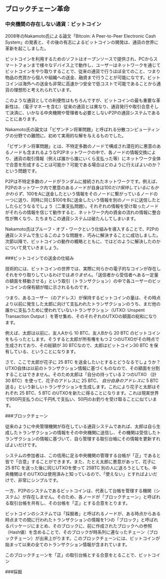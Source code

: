 ## ブロックチェーン革命

### 中央機関の存在しない通貨：ビットコイン

2008年のNakamoto氏による論文「Bitcoin: A Peer-to-Peer Electronic Cash System」の発表と、その後の有志によるビットコインの開発は、通貨の世界に革新を起こしました。

ビットコインを利用するためのソフトはオープンソースで提供され、PCからスマートフォンまで様々なデバイス上で動作し、ユーザーはネットワークを通じてビットコインをやり取りすることで、従来の通貨で行うほぼ全てのこと、つまり物品の売買から個人や組織への送金、融資まで行うことが可能になです。ビットコインは海外への送金も非常に高速かつ安全で低コストで可能であることから通貨の理想形と考えれられています。

このような通貨としての利便性はもちろんですが、ビットコインの最も重要な革新性は、（電子マネーを含む）従来の通貨とは異なり、通貨発行や取引合意そして決済に、いかなる中央機関や管理者も必要としないP2Pの通貨システムであることにあります。

Nakamoto氏の論文は「ビザンチン将軍問題」と呼ばれる分散コンピューティングの分野での難問に、初めて実用的な解を与えるものでした。

「ビザンチン将軍問題」とは、不特定多数のノードで構成され潜在的に悪意のあるノードも含まれるようなP2Pネットワークの中で、各ノードの情報交換により、通貨の取引情報（例えば誰から誰にいくら支払った等）にネットワーク全体で合意を形成することは可能か？可能である場合はどのように行えばよいのか？という問題です。

P2Pは不特定多数のノードがランダムに接続されたネットワークです。例えば、P2Pのネットワーク内で悪意のあるノードが自身は$100だけ保持しているにもかかわらず、$100をAに送金したという情報をそのノードに繋がっているノードの一つに送り、同時に同じ$100をBに送金したいう情報を別のノードに送信したとしたらどうなるでしょう（二重支払問題）。それぞれの情報を受け取ったノードがそれらの情報を信じて動作すると、ネットワーク内の資金の流れの情報に整合性が無くなり、たちまちこの通貨システムは破たんしてしまいます。

Nakamoto氏はプルーフ・オブ・ワークという仕組みを導入することで、P2Pの通貨システムで生じるこのような問題を、巧みに解決することに成功しました。次節以降で、ビットコインの動作の概略とともに、ではどのように解決したのかについて見ていきましょう。

###ビットコインでの送金の仕組み

技術的には、ビットコインの世界では、実際に何らかの電子的なコインが存在しそれをやり取りしているわけでは*ありません*。「送信者から受信者へある一定量の額面を移動させる」という取引（トランザクション）の中で各ユーザーのビットコインの保有額が暗に示されるものです。

つまり、あるユーザー（のアドレス）が保持するビットコインの量は、その時点より以前に発生した太郎に向けて支払われたトランザクションのうち、まだ他の誰かに支払うために使われていないトランザクション（UTXO: Unspent Transaction Output ）を寄せ集め、そのそれぞれのUTXOの額面の総和になります。

例えば、太郎は以前に、友人Aから 10 BTC、友人Bから 20 BTC のビットコインをもらったとします。そうすると太郎が所有権をもつ２つのUTXOがその時点で生成されており、その総額が 30 BTCなので、太郎はビットコイン30 BTC を保有している、ということになります。

さて、ここで太郎が花子に 25 BTC を送金したいとするとどうなるでしょうか？
UTXO自体は以前のトランザクション情報に基づくものなので、その額面を分割することはできません。そのため太郎は「自分の持っている２つのUTXO （計 30 BTC）を使って、花子のアドレスに 25 BTC、 *自分自身のアドレスに* 5 BTC 送る」という新しいトランザクションを生成します。これにより花子と太郎はそれぞれ 25 BTC、5 BTC のUTXOを新たに得ることになります。これは現実世界で950円支払うのに千円札で支払い、50円のお釣りを受け取ることに似ています。

###ブロックチェーン

従来のように中央管理機関が存在している通貨システムであれば、太郎は自ら生成したトランザクションの情報をその中央機関に送信し、その機関は受信したトランザクションの情報に基づいて、自ら管理する取引台帳にその情報を更新すればよいだけです。

システムの参加者は、この信用に足る中央機関の管理する台帳が「正」であると皆で「合意」することができます。また、たとえ太郎に悪意があって、花子に 25 BTC を送った後に同じUTXOを使って 25BTC 別の人に送ろうとしても、中央機関はそのUTXOは使用済みと知っているので、「使えない」とすればよいだけで、非常にシンプルです。

一方、P2Pのシステムであるビットコインは、代表して台帳を管理する機関（システム）が存在しません。そのため、各ノードが「ブロックチェーン」と呼ばれる取引台帳を共有し、その台帳を「正」とする合意をとります。

ビットコインのシステムでは「採掘者」と呼ばれるノードが、ある時点からある時点までの間に行われたトランザクションの情報を1つの「ブロック」と呼ばれるパッケージにまとめ、そのブロックに、前に作成されたブロックへの参照（Hash値）を含めることで、そのブロックが時系列に連なったチェーン（ブロックチェーン）が出来上がります。このブロックチェーンには、ビットコインが始まって以来の全てのトランザクション情報が含まれています。


このブロックチェーンを「正」の取引台帳とする合意をとることで、ビットコイン


###採掘





